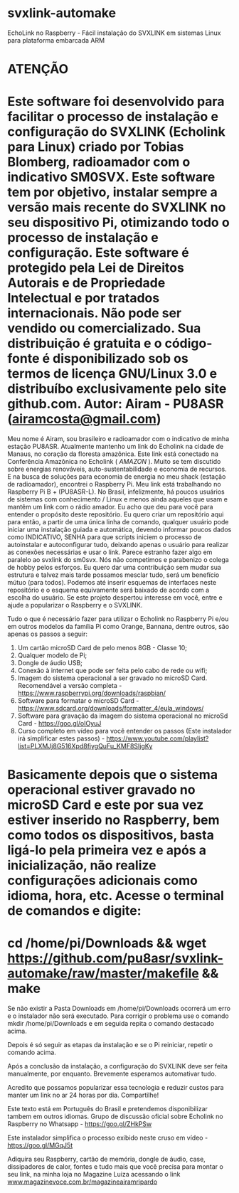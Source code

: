 # svxlink-automake

EchoLink no Raspberry - Fácil instalação do SVXLINK em sistemas Linux para plataforma embarcada ARM

ATENÇÃO
==============================================================================================================
Este software foi desenvolvido para facilitar o processo de instalação e configuração do SVXLINK (Echolink para Linux) criado por Tobias Blomberg, radioamador com o indicativo SM0SVX.
Este software tem por objetivo, instalar sempre a versão mais recente do SVXLINK no seu dispositivo Pi, otimizando todo o processo de instalação e configuração.
Este software é protegido pela Lei de Direitos Autorais e de Propriedade Intelectual e por tratados internacionais.
Não pode ser vendido ou comercializado. Sua distribuição é gratuita e o código-fonte é disponibilizado sob os termos de licença GNU/Linux 3.0 e distribuíbo exclusivamente pelo site github.com.
Autor: Airam - PU8ASR (airamcosta@gmail.com)
==============================================================================================================

Meu nome é Airam, sou brasileiro e radioamador com o indicativo de minha estação PU8ASR.
Atualmente mantenho um link do Echolink na cidade de Manaus, no coração da floresta amazônica.
Este link está conectado na Conferência Amazônica no Echolink ( *AMAZON* ).
Muito se tem discutido sobre energias renováveis, auto-sustentabilidade e economia de recursos.
E na busca de soluções para economia de energia no meu shack (estação de radioamador), encontrei o Raspberry Pi.
Meu link está trabalhando no Raspberry Pi B + (PU8ASR-L).
No Brasil, infelizmente, há poucos usuários de sistemas com conhecimento / Linux e menos ainda aqueles que usam e mantêm um link com o rádio amador.
Eu acho que deu para você para entender o propósito deste repositório.
Eu quero criar um repositório aqui para então, a partir de uma única linha de comando, qualquer usuário pode iniciar uma instalação guiada e automática, devendo informar poucos dados como INDICATIVO, SENHA para que scripts iniciem o processo de autoinstalar e autoconfigurar tudo, deixando apenas o usuário para realizar as conexões necessárias e usar o link.
Parece estranho fazer algo em paralelo ao svxlink do sm0svx. Nós não competimos e parabenizo o colega de hobby pelos esforços. Eu quero dar uma contribuição sem mudar sua estrutura e talvez mais tarde possamos mesclar tudo, será um benefício mútuo (para todos).
Podemos até inserir esquemas de interfaces neste repositório e o esquema equivamente será baixado de acordo com a escolha do usuário.
Se este projeto despertou interesse em você, entre e ajude a popularizar o Raspberry e o SVXLINK.

Tudo o que é necessário fazer para utilizar o Echolink no Raspberry Pi e/ou em outros modelos da família Pi como Orange, Bannana, dentre outros, são apenas os passos a seguir:
1) Um cartão microSD Card de pelo menos 8GB - Classe 10;
2) Qualquer modelo de Pi;
3) Dongle de áudio USB;
4) Conexão à internet que pode ser feita pelo cabo de rede ou wifi;
5) Imagem do sistema operacional a ser gravado no microSD Card. Recomendável a versão completa - https://www.raspberrypi.org/downloads/raspbian/
6) Software para formatar o microSD Card - https://www.sdcard.org/downloads/formatter_4/eula_windows/
7) Software para gravação da imagem do sistema operacional no microSd Card - https://goo.gl/oIOyuJ
8) Curso completo em vídeo para você entender os passos (Este instalador irá simplificar estes passos) - https://www.youtube.com/playlist?list=PLXMJj8G516Xpd8fiygQuFu_KMF8SIjgKy

Basicamente depois que o sistema operacional estiver gravado no microSD Card e este por sua vez estiver inserido no Raspberry, bem como todos os dispositivos, basta ligá-lo pela primeira vez e após a inicialização, não realize configurações adicionais como idioma, hora, etc.
Acesse o terminal de comandos e digite:
==============================================================================================================
cd /home/pi/Downloads && wget https://github.com/pu8asr/svxlink-automake/raw/master/makefile && make
==============================================================================================================

Se não existir a Pasta Downloads em /home/pi/Downloads ocorrerá um erro e o instalador não será executado. Para corrigir o problema use o comando mkdir /home/pi/Downloads e em seguida repita o comando destacado acima.

Depois é só seguir as etapas da instalação e se o Pi reiniciar, repetir o comando acima.

Após a conclusão da instalação, a configuração do SVXLINK deve ser feita manualmente, por enquanto. Brevemente esperamos automativar tudo.

Acredito que possamos popularizar essa tecnologia e reduzir custos para manter um link no ar 24 horas por dia.
Compartilhe!

Este texto está em Português do Brasil e pretendemos disponibilizar tambem em outros idiomas.
Grupo de discussão oficial sobre Echolink no Raspberry no Whatsapp - https://goo.gl/ZHkPSw

Este instalador simplifica o processo exibido neste cruso em vídeo - https://goo.gl/MGqJ5t

Adiquira seu Raspberry, cartão de memória, dongle de áudio, case, dissipadores de calor, fontes e tudo mais que você precisa para montar o seu link, na minha loja no Magazine Luiza acessando o link www.magazinevoce.com.br/magazineairamripardo
